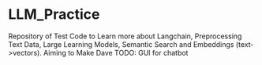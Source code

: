# LLM_Practice
Repository of Test Code to Learn more about Langchain, Preprocessing Text Data, Large Learning Models, Semantic Search and Embeddings (text->vectors). Aiming to Make Dave
TODO: GUI for chatbot
